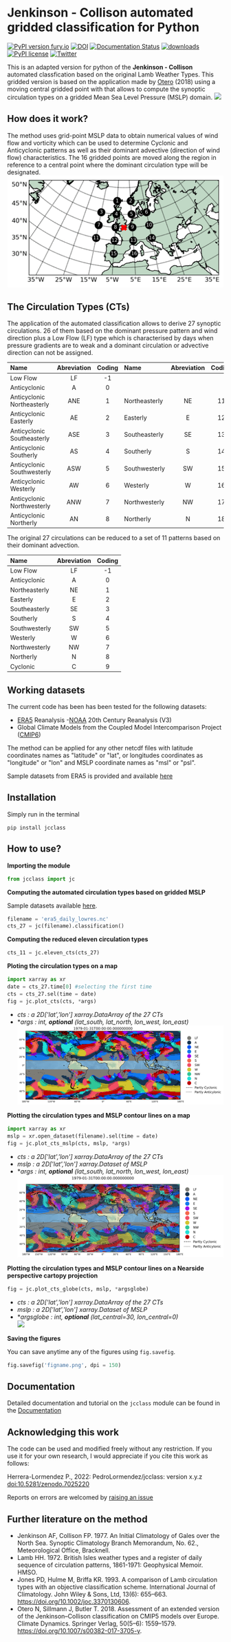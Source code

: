 # Jenkinson - Collison automated gridded classification for Python  

[![PyPI version fury.io](https://badge.fury.io/py/jcclass.svg)](https://pypi.python.org/pypi/jcclass/)
[![DOI](https://zenodo.org/badge/524934105.svg)](https://zenodo.org/badge/latestdoi/524934105)
[![Documentation Status](https://readthedocs.org/projects/pedrolormendez-jcclass/badge/?version=latest)](https://pedrolormendez-jcclass.readthedocs.io/en/latest/?badge=latest)
[![downloads](https://img.shields.io/pypi/dm/jcclass.svg)](https://pypi.org/project/jcclass/)
[![PyPI license](https://img.shields.io/pypi/l/jcclass.svg)](https://pypi.python.org/pypi/jcclass/)
[![Twitter](https://badgen.net/badge/icon/twitter?icon=twitter&label)](https://twitter.com/PedroLormendez)



This is an adapted version for python of the __Jenkinson - Collison__ automated classfication based on the original Lamb Weather Types. This gridded version is based on the application made by [Otero](https://link.springer.com/article/10.1007/s00382-017-3705-y) (2018) using a moving central gridded point with  that allows to compute the synoptic circulation types on a gridded Mean Sea Level Pressure (MSLP) domain.
![](https://github.com/PedroLormendez/jc_module/blob/main/figs/Circulations_quick.gif)
## How does it work?
The method uses grid-point MSLP data to obtain numerical values of wind flow and vorticity which can be used to determine Cyclonic and Anticyclonic patterns as well as their dominant advective (direction of wind flow) characteristics. The 16 gridded points are moved along the region in reference to a central point where the dominant circulation type will be designated.   
![](https://github.com/PedroLormendez/jc_module/blob/main/figs/Gridpoints.gif)

## The Circulation Types (CTs)
The application of the automated classification allows to derive 27 synoptic circulations. 26 of them based on the dominant pressure pattern and wind direction plus a Low Flow (LF) type which is characterised by days when pressure gradients are to weak and a dominant circulation or advective direction can not be assigned.

|__Name__ | __Abreviation__| __Coding__|__Name__| __Abreviation__| __Coding__|__Name__| __Abreviation__| __Coding__|
| :-      | :-:            | :-:       | :-     | :-:            | :-:       | :-     | :-:            | :-:    
|Low Flow                   | LF             | -1        
|Anticyclonic               | A              | 0         |             |   |   |Cyclonic              | C              | 20
|Anticyclonic Northeasterly | ANE            | 1         |Northeasterly| NE| 11|Cyclonic Northeasterly| CNE            | 21
|Anticyclonic Easterly      | AE             | 2         |Easterly     | E | 12|Cyclonic Easterly     | CE             | 22
|Anticyclonic Southeasterly | ASE            | 3         |Southeasterly| SE| 13|Cyclonic Southeasterly| CSE            | 23
|Anticyclonic Southerly     | AS             | 4         |Southerly    | S | 14|Cyclonic Southerly    | CS             | 24
|Anticyclonic Southwesterly | ASW            | 5         |Southwesterly| SW| 15|Cyclonic Southwesterly| CSW            | 25
|Anticyclonic Westerly      | AW             | 6         |Westerly     | W | 16|Cyclonic Westerly     | CW             | 26
|Anticyclonic Northwesterly | ANW            | 7         |Northwesterly| NW| 17|Cyclonic Northwesterly| CNW            | 27
|Anticyclonic Northerly     | AN             | 8         |Northerly    | N | 18|Cyclonic Northerly    | CN             | 28

The original 27 circulations can be reduced to a set of 11 patterns based on their dominant advection.

|Name                   | Abreviation | Coding
| :-                   | :-:          | :-:    
|Low Flow               | LF          | -1     
|Anticyclonic           | A           | 0
|Northeasterly          | NE          | 1
|Easterly               | E           | 2
|Southeasterly          | SE          | 3
|Southerly              | S           | 4
|Southwesterly          | SW          | 5
|Westerly               | W           | 6
|Northwesterly          | NW          | 7
|Northerly              | N           | 8
|Cyclonic               | C           | 9

## Working datasets

The current code has been has been tested for the following datasets:
- [ERA5](https://www.ecmwf.int/en/forecasts/datasets/reanalysis-datasets/era5) Reanalysis
-[NOAA](https://psl.noaa.gov/data/gridded/data.20thC_ReanV3.html) 20th Century Reanalysis (V3)
- Global Climate Models from the Coupled Model Intercomparison Project ([CMIP6](https://esgf-node.llnl.gov/projects/cmip6/))

The method can be applied for any other netcdf files with latitude coordinates names as "latitude" or "lat", or longitudes coordinates as "longitude" or "lon" and MSLP coordinate names as "msl" or "psl".

Sample datasets from ERA5 is provided and available [here](https://github.com/PedroLormendez/jc_module/tree/main/sample_data)
## Installation
Simply run in the terminal
```
pip install jcclass
```

## How to use?
__Importing the module__
```py
from jcclass import jc
```

__Computing the automated circulation types based on gridded MSLP__

Sample datasets available [here](https://github.com/PedroLormendez/jc_module/tree/main/sample_data).

```py
filename = 'era5_daily_lowres.nc'
cts_27 = jc(filename).classification()
```
__Computing the reduced eleven circulation types__
```py
cts_11 = jc.eleven_cts(cts_27)
```
__Ploting the circulation types on a map__
```py
import xarray as xr
date = cts_27.time[0] #selecting the first time
cts = cts_27.sel(time = date)
fig = jc.plot_cts(cts, *args)
```
- *cts   : a 2D['lat','lon']  xarray.DataArray of the 27 CTs*
- **args : int, __optional__ (lat_south, lat_north, lon_west, lon_east)*
![](https://github.com/PedroLormendez/jc_module/blob/main/figs/plot_cts.png)

__Plotting the circulation types and MSLP contour lines on a map__
```py
import xarray as xr
mslp = xr.open_dataset(filename).sel(time = date)
fig = jc.plot_cts_mslp(cts, mslp, *args)
```
- *cts   : a 2D['lat','lon']  xarray.DataArray of the 27 CTs*  
- *mslp  : a 2D['lat','lon'] xarray.Dataset of MSLP*  
- **args : int, __optional__ (lat_south, lat_north, lon_west, lon_east)*  
![](https://github.com/PedroLormendez/jc_module/blob/main/figs/plot_cts_mslp.png)

__Plotting the circulation types and MSLP contour lines on a Nearside perspective cartopy projection__
```py
fig = jc.plot_cts_globe(cts, mslp, *argsglobe)
```
- *cts   : a 2D['lat','lon']  xarray.DataArray of the 27 CTs*
- *mslp  : a 2D['lat','lon'] xarray.Dataset of MSLP*  
- **argsglobe : int, __optional__ (lat_central=30, lon_central=0)*  
![](https://github.com/PedroLormendez/jc_module/blob/main/figs/plot_cts_globe.png)

__Saving the figures__

You can save anytime any of the figures using ``fig.savefig``.

```py
fig.savefig('figname.png', dpi = 150)
```
## Documentation

Detailed documentation and tutorial on the ``jcclass`` module can be found in the [Documentation](https://pedrolormendez-jcclass.readthedocs.io/en/latest/index.html)

## Acknowledging this work
The code can be used and modified freely without any restriction. If you use it for your own research, I would appreciate if you cite this work as follows:

Herrera-Lormendez P., 2022: PedroLormendez/jcclass: version x.y.z [doi:10.5281/zenodo.7025220](https://zenodo.org/record/7025220#.YwjIKexByWg)

Reports on errors are welcomed by [raising an issue](https://github.com/PedroLormendez/JC-Classification/issues)

## Further literature on the method
- Jenkinson AF, Collison FP. 1977. An Initial Climatology of Gales over the North Sea. Synoptic Climatology Branch Memorandum, No. 62., Meteorological Office, Bracknell.
- Lamb HH. 1972. British Isles weather types and a register of daily sequence of circulation patterns, 1861-1971: Geophysical Memoir. HMSO.
- Jones PD, Hulme M, Briffa KR. 1993. A comparison of Lamb circulation types with an objective classification scheme. International Journal of Climatology. John Wiley & Sons, Ltd, 13(6): 655–663. https://doi.org/10.1002/joc.3370130606.
- Otero N, Sillmann J, Butler T. 2018. Assessment of an extended version of the Jenkinson–Collison classification on CMIP5 models over Europe. Climate Dynamics. Springer Verlag, 50(5–6): 1559–1579. https://doi.org/10.1007/s00382-017-3705-y.
